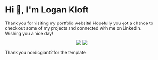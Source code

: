 # Hi 👋, I'm Logan Kloft
Thank you for visiting my portfolio website! Hopefully you got a chance to check out some of my projects and connected with me on LinkedIn. Wishing you a nice day!
<p align="center">
  <a href="mailto:lkloft@outlook.com?subject=Logan%20Kloft"><img src="https://img.shields.io/badge/Microsoft_Outlook-0078D4?style=for-the-badge&logo=microsoft-outlook&logoColor=white" /></a>
  <a href="www.linkedin.com/in/logan-kloft"><img src="https://img.shields.io/badge/linkedin-%230077B5.svg?&style=for-the-badge&logo=linkedin&logoColor=white" /></a>
</p>
Thank you nordicgiant2 for the template
